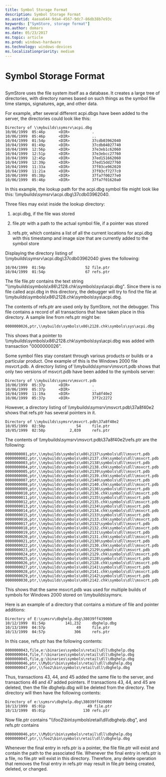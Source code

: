 ```yaml
---
title: Symbol Storage Format
description: Symbol Storage Format
ms.assetid: 4aeaa644-9da4-4567-9dc7-86db38b7e93c
keywords: ["SymStore, storage format"]
ms.author: domars
ms.date: 05/23/2017
ms.topic: article
ms.prod: windows-hardware
ms.technology: windows-devices
ms.localizationpriority: medium
---
```


# Symbol Storage Format


## <span id="ddk_symbol_files_overview_dbg"></span><span id="DDK_SYMBOL_FILES_OVERVIEW_DBG"></span>


SymStore uses the file system itself as a database. It creates a large tree of directories, with directory names based on such things as the symbol file time stamps, signatures, age, and other data.

For example, after several different acpi.dbgs have been added to the server, the directories could look like this:

```
Directory of \\mybuilds\symsrv\acpi.dbg
10/06/1999  05:46p      <DIR>          .
10/06/1999  05:46p      <DIR>          ..
10/04/1999  01:54p      <DIR>          37cdb03962040
10/04/1999  01:49p      <DIR>          37cdb04027740
10/04/1999  12:56p      <DIR>          37e3eb1c62060
10/04/1999  12:51p      <DIR>          37e3ebcc27760
10/04/1999  12:45p      <DIR>          37ed151662060
10/04/1999  12:39p      <DIR>          37ed15dd27760
10/04/1999  11:33a      <DIR>          37f03ce962020
10/04/1999  11:21a      <DIR>          37f03cf7277c0
10/06/1999  05:38p      <DIR>          37fa7f00277e0
10/06/1999  05:46p      <DIR>          37fa7f01620a0
```

In this example, the lookup path for the acpi.dbg symbol file might look like this: \\\\mybuilds\\symsrv\\acpi.dbg\\37cdb03962040.

Three files may exist inside the lookup directory:

1.  acpi.dbg, if the file was stored

2.  file.ptr with a path to the actual symbol file, if a pointer was stored

3.  refs.ptr, which contains a list of all the current locations for acpi.dbg with this timestamp and image size that are currently added to the symbol store

Displaying the directory listing of \\\\mybuilds\\symsrv\\acpi.dbg\\37cdb03962040 gives the following:

```
10/04/1999  01:54p                  52 file.ptr
10/04/1999  01:54p                  67 refs.ptr
```

The file file.ptr contains the text string "\\\\mybuilds\\symbols\\x86\\2128.chk\\symbols\\sys\\acpi.dbg". Since there is no file called acpi.dbg in this directory, the debugger will try to find the file at \\\\mybuilds\\symbols\\x86\\2128.chk\\symbols\\sys\\acpi.dbg.

The contents of refs.ptr are used only by SymStore, not the debugger. This file contains a record of all transactions that have taken place in this directory. A sample line from refs.ptr might be:

```
0000000026,ptr,\\mybuilds\symbols\x86\2128.chk\symbols\sys\acpi.dbg
```

This shows that a pointer to \\\\mybuilds\\symbols\\x86\\2128.chk\\symbols\\sys\\acpi.dbg was added with transaction "0000000026".

Some symbol files stay constant through various products or builds or a particular product. One example of this is the Windows 2000 file msvcrt.pdb. A directory listing of \\\\mybuilds\\symsrv\\msvcrt.pdb shows that only two versions of msvcrt.pdb have been added to the symbols server:

```
Directory of \\mybuilds\symsrv\msvcrt.pdb
10/06/1999  05:37p      <DIR>          .
10/06/1999  05:37p      <DIR>          ..
10/04/1999  11:19a      <DIR>          37a8f40e2
10/06/1999  05:37p      <DIR>          37f2c2272
```

However, a directory listing of \\\\mybuilds\\symsrv\\msvcrt.pdb\\37a8f40e2 shows that refs.ptr has several pointers in it.

```
Directory of \\mybuilds\symsrv\msvcrt.pdb\37a8f40e2
10/05/1999  02:50p              54     file.ptr
10/05/1999  02:50p           2,039     refs.ptr
```

The contents of \\\\mybuilds\\symsrv\\msvcrt.pdb\\37a8f40e2\\refs.ptr are the following:

```
0000000001,ptr,\\mybuilds\symbols\x86\2137\symbols\dll\msvcrt.pdb
0000000002,ptr,\\mybuilds\symbols\x86\2137.chk\symbols\dll\msvcrt.pdb
0000000003,ptr,\\mybuilds\symbols\x86\2138\symbols\dll\msvcrt.pdb
0000000004,ptr,\\mybuilds\symbols\x86\2138.chk\symbols\dll\msvcrt.pdb
0000000005,ptr,\\mybuilds\symbols\x86\2139\symbols\dll\msvcrt.pdb
0000000006,ptr,\\mybuilds\symbols\x86\2139.chk\symbols\dll\msvcrt.pdb
0000000007,ptr,\\mybuilds\symbols\x86\2140\symbols\dll\msvcrt.pdb
0000000008,ptr,\\mybuilds\symbols\x86\2140.chk\symbols\dll\msvcrt.pdb
0000000009,ptr,\\mybuilds\symbols\x86\2136\symbols\dll\msvcrt.pdb
0000000010,ptr,\\mybuilds\symbols\x86\2136.chk\symbols\dll\msvcrt.pdb
0000000011,ptr,\\mybuilds\symbols\x86\2135\symbols\dll\msvcrt.pdb
0000000012,ptr,\\mybuilds\symbols\x86\2135.chk\symbols\dll\msvcrt.pdb
0000000013,ptr,\\mybuilds\symbols\x86\2134\symbols\dll\msvcrt.pdb
0000000014,ptr,\\mybuilds\symbols\x86\2134.chk\symbols\dll\msvcrt.pdb
0000000015,ptr,\\mybuilds\symbols\x86\2133\symbols\dll\msvcrt.pdb
0000000016,ptr,\\mybuilds\symbols\x86\2133.chk\symbols\dll\msvcrt.pdb
0000000017,ptr,\\mybuilds\symbols\x86\2132\symbols\dll\msvcrt.pdb
0000000018,ptr,\\mybuilds\symbols\x86\2132.chk\symbols\dll\msvcrt.pdb
0000000019,ptr,\\mybuilds\symbols\x86\2131\symbols\dll\msvcrt.pdb
0000000020,ptr,\\mybuilds\symbols\x86\2131.chk\symbols\dll\msvcrt.pdb
0000000021,ptr,\\mybuilds\symbols\x86\2130\symbols\dll\msvcrt.pdb
0000000022,ptr,\\mybuilds\symbols\x86\2130.chk\symbols\dll\msvcrt.pdb
0000000023,ptr,\\mybuilds\symbols\x86\2129\symbols\dll\msvcrt.pdb
0000000024,ptr,\\mybuilds\symbols\x86\2129.chk\symbols\dll\msvcrt.pdb
0000000025,ptr,\\mybuilds\symbols\x86\2128\symbols\dll\msvcrt.pdb
0000000026,ptr,\\mybuilds\symbols\x86\2128.chk\symbols\dll\msvcrt.pdb
0000000027,ptr,\\mybuilds\symbols\x86\2141\symbols\dll\msvcrt.pdb
0000000028,ptr,\\mybuilds\symbols\x86\2141.chk\symbols\dll\msvcrt.pdb
0000000029,ptr,\\mybuilds\symbols\x86\2142\symbols\dll\msvcrt.pdb
0000000030,ptr,\\mybuilds\symbols\x86\2142.chk\symbols\dll\msvcrt.pdb
```

This shows that the same msvcrt.pdb was used for multiple builds of symbols for Windows 2000 stored on \\\\mybuilds\\symsrv.

Here is an example of a directory that contains a mixture of file and pointer additions:

```
Directory of E:\symsrv\dbghelp.dbg\38039ff439000
10/12/1999  01:54p         141,232     dbghelp.dbg
10/13/1999  04:57p              49     file.ptr
10/13/1999  04:57p             306     refs.ptr
```

In this case, refs.ptr has the following contents:

```
0000000043,file,e:\binaries\symbols\retail\dll\dbghelp.dbg
0000000044,file,f:\binaries\symbols\retail\dll\dbghelp.dbg
0000000045,file,g:\binaries\symbols\retail\dll\dbghelp.dbg
0000000046,ptr,\\MyDir\bin\symbols\retail\dll\dbghelp.dbg
0000000047,ptr,\\foo2\bin\symbols\retail\dll\dbghelp.dbg
```

Thus, transactions 43, 44, and 45 added the same file to the server, and transactions 46 and 47 added pointers. If transactions 43, 44, and 45 are deleted, then the file dbghelp.dbg will be deleted from the directory. The directory will then have the following contents:

```
Directory of e:\symsrv\dbghelp.dbg\38039ff439000
10/13/1999  05:01p                   49 file.ptr
10/13/1999  05:01p                 130 refs.ptr
```

Now file.ptr contains "\\\\foo2\\bin\\symbols\\retail\\dll\\dbghelp.dbg", and refs.ptr contains

```
0000000046,ptr,\\MyDir\bin\symbols\retail\dll\dbghelp.dbg
0000000047,ptr,\\foo2\bin\symbols\retail\dll\dbghelp.dbg
```

Whenever the final entry in refs.ptr is a pointer, the file file.ptr will exist and contain the path to the associated file. Whenever the final entry in refs.ptr is a file, no file.ptr will exist in this directory. Therefore, any delete operation that removes the final entry in refs.ptr may result in file.ptr being created, deleted, or changed.

 

 





